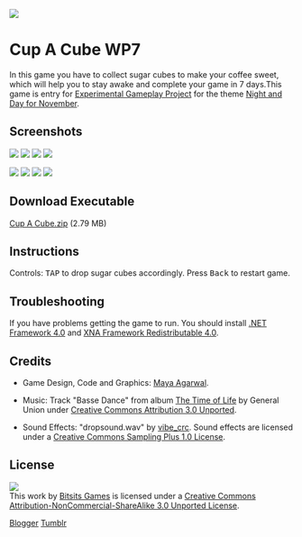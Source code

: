 ![](https://github.com/Bitsits/Cup-A-Cube-Assets/raw/master/Windows%20Phone%20App/Cup%20A%20Cube%20Mobile%20Small.png)

Cup A Cube WP7
===
In this game you have to collect sugar cubes to make your coffee sweet, which will help you to stay awake and complete your game in 7 days.This game is entry for [Experimental Gameplay Project] for the theme [Night and Day for November][theme].

Screenshots
---
![](https://github.com/Bitsits/Cup-A-Cube-Assets/raw/master/Windows%20Phone%20App/Cup%20A%20Cube%20Screenshot%201.png)
![](https://github.com/Bitsits/Cup-A-Cube-Assets/raw/master/Windows%20Phone%20App/Cup%20A%20Cube%20Screenshot%202.png)
![](https://github.com/Bitsits/Cup-A-Cube-Assets/raw/master/Windows%20Phone%20App/Cup%20A%20Cube%20Screenshot%203.png)
![](https://github.com/Bitsits/Cup-A-Cube-Assets/raw/master/Windows%20Phone%20App/Cup%20A%20Cube%20Screenshot%204.png)

![](https://github.com/Bitsits/Cup-A-Cube-Assets/raw/master/Windows%20Phone%20App/Cup%20A%20Cube%20Screenshot%205.png)
![](https://github.com/Bitsits/Cup-A-Cube-Assets/raw/master/Windows%20Phone%20App/Cup%20A%20Cube%20Screenshot%206.png)
![](https://github.com/Bitsits/Cup-A-Cube-Assets/raw/master/Windows%20Phone%20App/Cup%20A%20Cube%20Screenshot%207.png)
![](https://github.com/Bitsits/Cup-A-Cube-Assets/raw/master/Windows%20Phone%20App/Cup%20A%20Cube%20Screenshot%208.png)

Download Executable
---
[Cup A Cube.zip][zip] (2.79 MB)

Instructions
---
Controls: <kbd>TAP</kbd> to drop sugar cubes accordingly. Press <kbd>Back</kbd> to restart game.

Troubleshooting
---
If you have problems getting the game to run. You should install [.NET Framework 4.0] and [XNA Framework Redistributable 4.0].

Credits
---
- Game Design, Code and Graphics: [Maya Agarwal].

- Music: Track "Basse Dance" from album [The Time of Life](http://www.jamendo.com/en/album/25004) by General Union under [Creative Commons Attribution 3.0 Unported].

- Sound Effects: "dropsound.wav" by [vibe_crc](http://www.freesound.org/usersViewSingle.php?id=333536). Sound effects are licensed under a [Creative Commons Sampling Plus 1.0 License].

License
---
[![](https://github.com/Bitsits/Cup-A-Cube-Assets/raw/master/Blog/cc.png)][Creative Commons Attribution-NonCommercial-ShareAlike 3.0 Unported License]  
This work by [Bitsits Games] is licensed under a [Creative Commons Attribution-NonCommercial-ShareAlike 3.0 Unported License].

[.NET Framework 4.0]: http://www.microsoft.com/en-in/download/details.aspx?id=17718
[XNA Framework Redistributable 4.0]: http://www.microsoft.com/en-in/download/details.aspx?id=20914

[Creator Club’s GameState Management sample]: http://creators.xna.com/en-US/samples/gamestatemanagement
[XNA Stater Kit: Platformer]: http://msdn.microsoft.com/en-us/library/dd254918.aspx
[Microsoft Permissive License.rtf]: http://creators.xna.com/downloads/?id=15

[Creative Commons Sampling Plus 1.0 License]: http://creativecommons.org/licenses/sampling+/1.0/
[Creative Commons Attribution 3.0 Unported]: http://creativecommons.org/licenses/by/3.0/
[Creative Commons Attribution-NonCommercial-ShareAlike 3.0 Unported License]: http://creativecommons.org/licenses/by-nc-sa/3.0/

[Bitsits Games]: https://bitsits.blogspot.com
[Shubhajit Saha]: https://suvozit.blogspot.com
[Maya Agarwal]: https://mayaagarwal.blogspot.com

[Experimental Gameplay Project]: http://experimentalgameplay.com/
[theme]: http://experimentalgameplay.com/blog/2010/11/night-and-day-for-november/
[zip]: https://github.com/Bitsits/Cup-A-Cube-Assets/raw/master/Cup%20A%20Cube.zip

[Blogger](https://bitsits.blogspot.com/2010/11/cup-cube_26.html)
[Tumblr](https://bitsits.tumblr.com/post/96202322325/cup-a-cube-in-this-game-you-have-to-collect-sugar)
